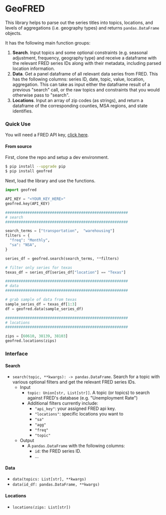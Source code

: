 # GeoFRED 

This library helps to parse out the series titles into topics, locations, and levels of aggregations (i.e. geography types) and returns `pandas.DataFrame` objects.

It has the following main function groups:
1. **Search**. Input topics and some optional constraints (e.g. seasonal adjustment, frequency, geography type) and receive a dataframe with the relevant FRED series IDs along with their metadata, including parsed location information. 
1. **Data**. Get a panel dataframe of all relevant data series from FRED. This has the following columns: series ID, date, topic, value, location, aggregation. This can take as input either the dataframe result of a previous "search" call, or the raw topics and constraints that you would otherwise pass to "search". 
1. **Locations**. Input an array of zip codes (as strings), and return a dataframe of the corresponding counties, MSA regions, and state identifies. 

### Quick Use 

You will need a FRED API key, [click here](https://fred.stlouisfed.org/docs/api/api_key.html).

#### From source 

First, clone the repo and setup a dev environment. 

```bash
$ pip install --upgrade pip
$ pip install geofred
```

Next, load the library and use the functions. 

```python
import geofred 

API_KEY = "<YOUR_KEY_HERE>"
geofred.key(API_KEY)

#######################################################
# search 
#######################################################

search_terms = ["transportation",  "warehousing"]
filters = {
  "freq": "Monthly", 
  "sa": "NSA", 
}

series_df = geofred.search(search_terms, **filters)

# filter only series for texas
texas_df = series_df[series_df["location"] == "Texas"]

#######################################################
# data
#######################################################

# grab sample of data from texas 
sample_series_df = texas_df[1:3]
df = geofred.data(sample_series_df)

#######################################################
# locations
#######################################################

zips = [60610, 38139, 38103]
geofred.locations(zips)

```

### Interface 

#### Search 

- `search(topic, **kwargs): -> pandas.DataFrame`. Search for a topic with various optional filters and get the relevant FRED series IDs. 
  - Input
    - `topic: Union[str, List[str]]`. A topic (or topics) to search against FRED's database (e.g. "Unemployment Rate")
    - Additional filters currently include: 
      - `"api_key"`: your assigned FRED api key. 
      - `"locations"`: specific locations you want to 
      - `"sa"`
      - `"agg"`
      - `"freq"`
      - `"topic"`
  - Output 
    - A `pandas.DataFrame` with the following columns: 
      - `id`: the FRED series ID. 
      - ... 

#### Data 

- `data(topics: List[str], **kwargs)`
- `data(id_df: pandas.DataFrame, **kwargs)`

#### Locations

- `locations(zips: List[str])`